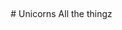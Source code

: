 <meta name="viewport" content="width=device-width, initial-scale=1">
<link rel="stylesheet" href="assets/css/style.css">
<style>
	.markdown-body {
		box-sizing: border-box;
		min-width: 200px;
		max-width: 980px;
		margin: 0 auto;
		padding: 45px;
	}

	@media (max-width: 767px) {
		.markdown-body {
			padding: 15px;
		}
	}
</style>
<article class="markdown-body">
	# Unicorns
	All the thingz
</article>
